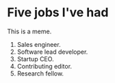 # Five jobs I've had
This is a meme.
1. Sales engineer. 
2. Software lead developer.
3. Startup CEO. 
4. Contributing editor.
5. Research fellow.

